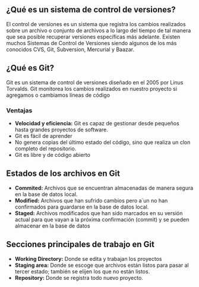 ## ¿Qué es un sistema de control de versiones?

El control de versiones es un sistema que registra los cambios realizados sobre un archivo o conjunto de archivos a lo largo del tiempo de tal manera que sea posible recuperar versiones específicas más adelante. Existen muchos Sistemas de Control de Versiones siendo algunos de los más conocidos CVS, Git, Subversion, Mercurial y Baazar.

## ¿Qué es Git?

Git es un sistema de control de versiones diseñado en el 2005 por Linus Torvalds. Git monitorea los cambios realizados en nuestro proyecto si agregamos o cambiamos líneas de código

### Ventajas

* __Velocidad y eficiencia:__ Git es capaz de gestionar desde pequeños hasta
grandes proyectos de software.
* Git es fácil de aprender
* No genera copias del último estado del código, sino que realiza un clon completo del repositorio.
* Git es libre y de código abierto

## Estados de los archivos en Git

* __Commited:__ Archivos que se encuentran almacenadas de manera segura en la base de datos local.
* __Modified:__ Archivos que han sufrido cambios pero a´un no han confirmados para guardarse en la base de datos local.
* __Staged:__ Archivos modificados que han sido marcados en su versión actual para que vayan a la próxima confirmación (commit) y se pueden almacenar en la base de datos

## Secciones principales de trabajo en Git
* __Working Directory:__ Donde se edita y trabajan los proyectos
* __Staging area:__ Donde se escoge que archivos están listos para pasar al tercer estado; también se elijen los que no están listos.
* __Repository:__ Donde se registra todo nuevo proyecto.
